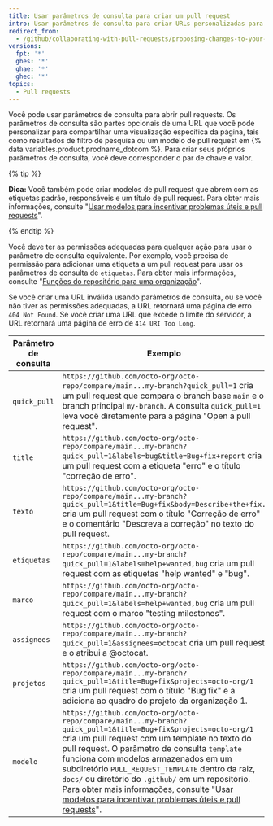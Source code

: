 ```yaml
---
title: Usar parâmetros de consulta para criar um pull request
intro: Usar parâmetros de consulta para criar URLs personalizadas para abrir pull requests com campos pré-preenchidos.
redirect_from:
  - /github/collaborating-with-pull-requests/proposing-changes-to-your-work-with-pull-requests/using-query-parameters-to-create-a-pull-request
versions:
  fpt: '*'
  ghes: '*'
  ghae: '*'
  ghec: '*'
topics:
  - Pull requests
---
```


Você pode usar parâmetros de consulta para abrir pull requests. Os parâmetros de consulta são partes opcionais de uma URL que você pode personalizar para compartilhar uma visualização específica da página, tais como resultados de filtro de pesquisa ou um modelo de pull request em {% data variables.product.prodname_dotcom %}. Para criar seus próprios parâmetros de consulta, você deve corresponder o par de chave e valor.

{% tip %}

**Dica:** Você também pode criar modelos de pull request que abrem com as etiquetas padrão, responsáveis e um título de pull request. Para obter mais informações, consulte "[Usar modelos para incentivar problemas úteis e pull requests](/communities/using-templates-to-encourage-useful-issues-and-pull-requests)".

{% endtip %}

Você deve ter as permissões adequadas para qualquer ação para usar o parâmetro de consulta equivalente. Por exemplo, você precisa de permissão para adicionar uma etiqueta a um pull request para usar os parâmetros de consulta de `etiquetas`. Para obter mais informações, consulte "[Funções do repositório para uma organização](/organizations/managing-access-to-your-organizations-repositories/repository-roles-for-an-organization)".

Se você criar uma URL inválida usando parâmetros de consulta, ou se você não tiver as permissões adequadas, a URL retornará uma página de erro `404 Not Found`. Se você criar uma URL que excede o limite do servidor, a URL retornará uma página de erro de `414 URI Too Long`.

| Parâmetro de consulta | Exemplo                                                                                                                                                                                                                                                                                                                                                                                                                                                                                                                                                        |
| --------------------- | -------------------------------------------------------------------------------------------------------------------------------------------------------------------------------------------------------------------------------------------------------------------------------------------------------------------------------------------------------------------------------------------------------------------------------------------------------------------------------------------------------------------------------------------------------------- |
| `quick_pull`          | `https://github.com/octo-org/octo-repo/compare/main...my-branch?quick_pull=1` cria um pull request que compara o branch base `main` e o branch principal `my-branch`. A consulta `quick_pull=1` leva você diretamente para a página "Open a pull request".                                                                                                                                                                                                                                                                                                     |
| `title`               | `https://github.com/octo-org/octo-repo/compare/main...my-branch?quick_pull=1&labels=bug&title=Bug+fix+report` cria um pull request com a etiqueta "erro" e o título "correção de erro".                                                                                                                                                                                                                                                                                                                                                                |
| `texto`               | `https://github.com/octo-org/octo-repo/compare/main...my-branch?quick_pull=1&title=Bug+fix&body=Describe+the+fix.` cria um pull request com o título "Correção de erro" e o comentário "Descreva a correção" no texto do pull request.                                                                                                                                                                                                                                                                                                                 |
| `etiquetas`           | `https://github.com/octo-org/octo-repo/compare/main...my-branch?quick_pull=1&labels=help+wanted,bug` cria um pull request com as etiquetas "help wanted" e "bug".                                                                                                                                                                                                                                                                                                                                                                                          |
| `marco`               | `https://github.com/octo-org/octo-repo/compare/main...my-branch?quick_pull=1&labels=help+wanted,bug` cria um pull request com o marco "testing milestones".                                                                                                                                                                                                                                                                                                                                                                                                |
| `assignees`           | `https://github.com/octo-org/octo-repo/compare/main...my-branch?quick_pull=1&assignees=octocat` cria um pull request e o atribui a @octocat.                                                                                                                                                                                                                                                                                                                                                                                                               |
| `projetos`            | `https://github.com/octo-org/octo-repo/compare/main...my-branch?quick_pull=1&title=Bug+fix&projects=octo-org/1` cria um pull request com o título "Bug fix" e a adiciona ao quadro do projeto da organização 1.                                                                                                                                                                                                                                                                                                                                        |
| `modelo`              | `https://github.com/octo-org/octo-repo/compare/main...my-branch?quick_pull=1&title=Bug+fix&projects=octo-org/1` cria um pull request com um template no texto do pull request. O parâmetro de consulta `template` funciona com modelos armazenados em um subdiretório `PULL_REQUEST_TEMPLATE` dentro da raiz, `docs/` ou diretório do `.github/` em um repositório. Para obter mais informações, consulte "[Usar modelos para incentivar problemas úteis e pull requests](/communities/using-templates-to-encourage-useful-issues-and-pull-requests)". |
